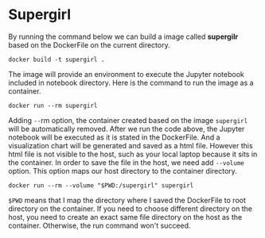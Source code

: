 # Supergirl

By running the command below we can build a image called **supergilr** based on the DockerFile on the current directory.
```
docker build -t supergirl .
```
The image will provide an environment to execute the Jupyter notebook included in notebook directory. Here is the command to run the image as a container.
```
docker run --rm supergirl
```
Adding `--`rm option, the container created based on the image `supergirl` will be automatically removed. After we run the code above, the Jupyter notebook will be executed as it is stated in the DockerFile. And a visualization chart will be generated and saved as a html file. However this html file is not visible to the host, such as your local laptop because it sits in the container. In order to save the file in the host, we need add `--volume` option. This option maps our host directory to the container directory.<br>
```
docker run --rm --volume "$PWD:/supergirl" supergirl
```
`$PWD` means that I map the directory where I saved the DockerFile to root directory on the container. If you need to choose different directory on the host, you need to create an exact same file directory on the host as the container. Otherwise, the run command won't succeed.


